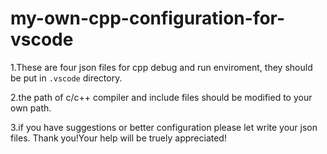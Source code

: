 # my-own-cpp-configuration-for-vscode

1.These are four json files for cpp debug and run enviroment, they should be put in `.vscode` directory.

2.the path of c/c++ compiler and include files should be modified to your own path.

3.if you have suggestions or better configuration please let write your json files. Thank you!Your help will be truely appreciated!
